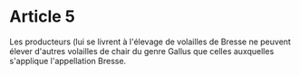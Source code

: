 # Article 5

Les producteurs (lui se livrent à l'élevage de volailles de Bresse ne peuvent élever d'autres volailles de chair du genre Gallus que celles auxquelles s'applique l'appellation Bresse.
